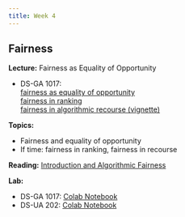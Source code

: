 ```yaml
---
title: Week 4
---
```


## Fairness

**Lecture:** Fairness as Equality of Opportunity

<!-- * DS-UA 202: [fairness and causality](../../../assets/5_counterfactual_fairness_2023_202.pdf) and [fairness of equality of opportunity](../../../assets/6_Fairness_2023_202.pdf) and [equality of opportunity](../../../assets/7_Fairness_EO_2023_202.pdf) -->
* DS-GA 1017: <br>
  [fairness as equality of opportunity](../../../assets/4_Fairness_1017.pdf)<br>
  [fairness in ranking](https://drive.google.com/file/d/1ec1aJDfIPuVf66ZPmL-kFyw9vsuXXnlg/view)<br>
  [fairness in algorithmic recourse (vignette)](../../../assets/4_Algorithmic_Recourse_Vignette.pdf)

**Topics:**

* Fairness and equality of opportunity
* If time: fairness in ranking, fairness in recourse

**Reading:**  [Introduction and Algorithmic Fairness](../../../assets/fairness_reader_2024.pdf) 

**Lab:** 

* DS-GA 1017: [Colab Notebook](https://colab.research.google.com/drive/1yC_vdcVrvDkrAUhPhrgcOU4UT2rOycfx?usp=sharing)
* DS-UA 202: [Colab Notebook](https://colab.research.google.com/drive/1BOefomb4ZIET_H3eHLv2T9frSlIodCu9?usp=sharing)

<!-- * DS-UA 202: [Q&A slides - Feb 24th](https://docs.google.com/presentation/d/1vemeXf03EifmOOT0JHFstijUblRT0Xib6HJ9pWVn6xI/edit?usp=sharing) -->
